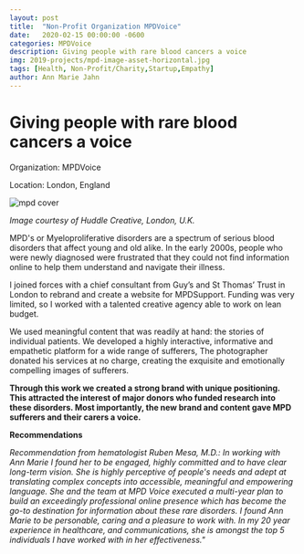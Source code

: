 ```yaml
---
layout: post
title:  "Non-Profit Organization MPDVoice"
date:   2020-02-15 00:00:00 -0600
categories: MPDVoice
description: Giving people with rare blood cancers a voice
img: 2019-projects/mpd-image-asset-horizontal.jpg
tags: [Health, Non-Profit/Charity,Startup,Empathy]
author: Ann Marie Jahn
---
```

# Giving people with rare blood cancers a voice

Organization: MPDVoice

Location: London, England

![mpd cover](/2019-projects/assets/img/mpd_cover.jpg)

_Image courtesy of Huddle Creative, London, U.K._

MPD's or Myeloproliferative disorders are a spectrum of serious blood disorders that affect young and old alike. In the early 2000s, people who were newly diagnosed were frustrated that they could not find information online to help them understand and navigate their illness. 

I joined forces with a chief consultant from Guy’s and St Thomas’ Trust in London to rebrand and create a website for MPDSupport. Funding was very limited, so I worked with a talented creative agency able to work on lean budget. 

We used meaningful content that was readily at hand: the stories of individual patients. We developed a highly interactive, informative and empathetic platform for a wide range of sufferers, The photographer donated his services at no charge, creating the exquisite and emotionally compelling images of sufferers. 

**Through this work we created a strong brand with unique positioning. This attracted the interest of major donors who funded research into these disorders. Most importantly, the new brand and content gave MPD sufferers and their carers a voice.**

**Recommendations**

_Recommendation from hematologist Ruben Mesa, M.D.: In working with Ann Marie I found her to be engaged, highly committed and to have clear long-term vision. She is highly perceptive of people's needs and adept at translating complex concepts into accessible, meaningful and empowering language. She and the team at MPD Voice executed a multi-year plan to build an exceedingly professional online presence which has become the go-to destination for information about these rare disorders. I found Ann Marie to be personable, caring and a pleasure to work with. In my 20 year experience in healthcare, and communications, she is amongst the top 5 individuals I have worked with in her effectiveness."_